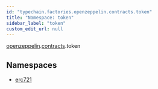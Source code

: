 ```yaml
---
id: "typechain.factories.openzeppelin.contracts.token"
title: "Namespace: token"
sidebar_label: "token"
custom_edit_url: null
---
```


[openzeppelin](typechain.factories.openzeppelin.md).[contracts](typechain.factories.openzeppelin.contracts.md).token

## Namespaces

- [erc721](typechain.factories.openzeppelin.contracts.token.erc721.md)
